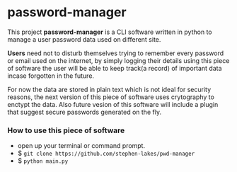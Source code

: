 # password-manager

This project **password-manager** is a CLI software written in python to manage a user password data used on different site.

**Users** need not to disturb themselves trying to remember every password or email used on the internet, by simply logging their details using this piece of software the user will be able to keep track(a record) of important data incase forgotten in the future.

For now the data are stored in plain text which is not ideal for security reasons, the next version of this piece of software uses crytography to enctypt the data. Also future vesion of this software will include a plugin that suggest secure passwords generated on the fly.

### How to use this piece of software
+ open up your terminal or command prompt.
+ $ `` git clone https://github.com/stephen-lakes/pwd-manager ``
+ $ `` python main.py ``

### 